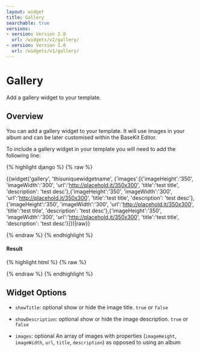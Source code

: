 ```yaml
---
layout: widget
title: Gallery
searchable: true
versions:
- version: Version 2.0
  url: /widgets/v2/gallery/
- version: Version 1.0
  url: /widgets/v1/gallery/
---
```


# Gallery

Add a gallery widget to your template.

## Overview

You can add a gallery widget to your template. It will use images in your album and can be later customised within the BaseKit Editor. 

To include a gallery widget in your template you will need to add the following line:

{% highlight django %}
{% raw %}

{{widget('gallery', 'thisuniquewidgetname', {'images':[{'imageHeight':'350', 'imageWidth':'300', 'url':'http://placehold.it/350x300', 'title':'test title', 'description': 'test desc'},{'imageHeight':'350', 'imageWidth':'300', 'url':'http://placehold.it/350x300', 'title':'test title', 'description': 'test desc'},{'imageHeight':'350', 'imageWidth':'300', 'url':'http://placehold.it/350x300', 'title':'test title', 'description': 'test desc'},{'imageHeight':'350', 'imageWidth':'300', 'url':'http://placehold.it/350x300', 'title':'test title', 'description': 'test desc'}]})|raw}}

{% endraw %}
{% endhighlight %}


<h4>Result</h4>
{% highlight html %}
{% raw %}

  <!-- v2 widget HTML output -->

{% endraw %}
{% endhighlight %}

## Widget Options

* ```showTitle```: optional show or hide the image title. ```true``` or ```false```

* ```showDescription```: optional show or hide the image description. ```true``` or ```false```

* ```images```: optional An array of images with properties (```imageHeight```, ```imageWidth```, ```url```, ```title```, ```description```) as opposed to using an album
